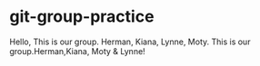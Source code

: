 # git-group-practice
Hello, This is our group. Herman, Kiana, Lynne, Moty.
This is our group.Herman,Kiana, Moty & Lynne!
